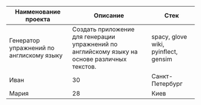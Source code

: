 | Наименование проекта       | Описание | Стек      |
|-----------|---------|------------|
|Генератор упражнений по англискому языку|Создать приложение для генерации упражнений по английскому языку на основе различных текстов.|spacy, glove wiki, pyinflect, gensim        |
| Иван      | 30      | Санкт-Петербург |
| Мария     | 28      | Киев       |
